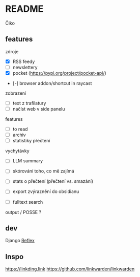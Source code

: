 # README

Čiko

## features

zdroje
- [x] RSS feedy
- [ ] newslettery
- [x] pocket (https://pypi.org/project/pocket-api/)
- [-] browser addon/shortcut in raycast

zobrazení
- [ ] text z trafilatury
- [ ] načíst web v side panelu

features
- [ ] to read
- [ ] archiv
- [ ] statistiky přečtení

vychytávky
- [ ] LLM summary
- [ ] skórování toho, co mě zajímá
- [ ] stats o přečtení (přečtení vs. smazání)

- [ ] export zvýraznění do obsidianu

- [ ] fulltext search

output / POSSE ?


## dev

Django
[Reflex](https://reflex.dev/docs/getting-started/basics/)


## Inspo
https://linkding.link
https://github.com/linkwarden/linkwarden
